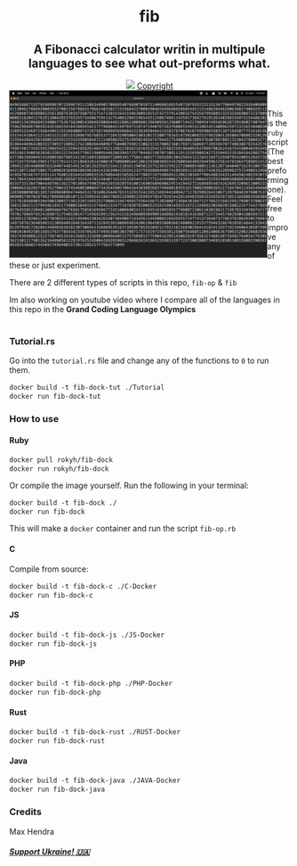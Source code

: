 <div align="center">

# fib
## A Fibonacci calculator writin in multipule languages to see what out-preforms what.
<img src="http://badgen.net/github/commits/rhhen122/fib/">
<a href="/COPYRIGHT">Copyright</a>
</div>
<img align="left" src="image.png" height="300">

######

This is the `ruby` script (The best preforming one). Feel free to improve any of these or just experiment.

There are 2 different types of scripts in this repo, `fib-op` & `fib`

Im also working on youtube video where I compare all of the languages in this repo in the <b>Grand Coding Language Olympics</b>

#

### Tutorial.rs
Go into the `tutorial.rs` file and change any of the functions to `0` to run them.
```
docker build -t fib-dock-tut ./Tutorial
docker run fib-dock-tut
```

### How to use

#### Ruby
```
docker pull rokyh/fib-dock
docker run rokyh/fib-dock
```

Or compile the image yourself. Run the following in your terminal:
```
docker build -t fib-dock ./
docker run fib-dock
```

This will make a `docker` container and run the script `fib-op.rb`

#### C
Compile from source:
```
docker build -t fib-dock-c ./C-Docker
docker run fib-dock-c
```

#### JS
```
docker build -t fib-dock-js ./JS-Docker
docker run fib-dock-js
```

#### PHP
```
docker build -t fib-dock-php ./PHP-Docker
docker run fib-dock-php
```

#### Rust
```
docker build -t fib-dock-rust ./RUST-Docker
docker run fib-dock-rust
```

#### Java
```
docker build -t fib-dock-java ./JAVA-Docker
docker run fib-dock-java
```

### Credits
Max Hendra

##### <a href="https://war.ukraine.ua/support-ukraine/">Support Ukraine! 🇺🇦</a>